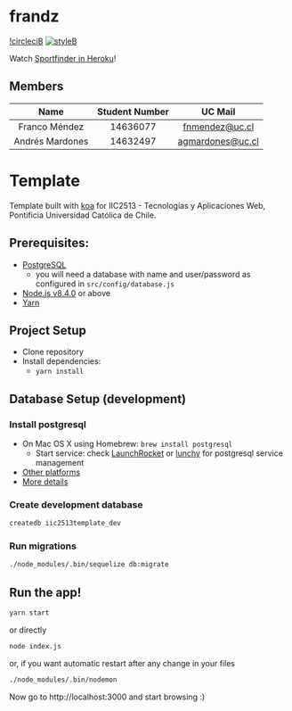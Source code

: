 # frandz

[!circleciB][circleciL]
[![styleB]][styleL]

Watch [Sportfinder in Heroku](https://sportfinder-app.herokuapp.com/)!

## Members

| Name | Student Number | UC Mail |
| :-: | :-: | :-: |
| Franco Méndez | 14636077 | fnmendez@uc.cl |
| Andrés Mardones | 14632497 | agmardones@uc.cl |

# Template

Template built with [koa](http://koajs.com/) for IIC2513 - Tecnologías y Aplicaciones Web, Pontificia Universidad Católica de Chile.

## Prerequisites:
* [PostgreSQL](https://github.com/IIC2513-2017-2/syllabus/wiki/Getting-Started#postgresql)
  * you will need a database with name and user/password as configured in `src/config/database.js`
* [Node.js v8.4.0](https://github.com/IIC2513-2017-2/syllabus/wiki/Node.js) or above
* [Yarn](https://yarnpkg.com)

## Project Setup

* Clone repository
* Install dependencies:
  * `yarn install`

## Database Setup (development)

### Install postgresql
* On Mac OS X using Homebrew: `brew install postgresql`
  * Start service: check [LaunchRocket](https://github.com/jimbojsb/launchrocket) or [lunchy](https://www.moncefbelyamani.com/how-to-install-postgresql-on-a-mac-with-homebrew-and-lunchy/) for postgresql service management
* [Other platforms](https://www.postgresql.org/download/)
* [More details](https://github.com/IIC2513-2017-2/syllabus/wiki/Getting-Started#postgresql)

### Create development database

```sh
createdb iic2513template_dev
```

### Run migrations
```sh
./node_modules/.bin/sequelize db:migrate
```

## Run the app!

```sh
yarn start
```

or directly

```sh
node index.js
```

or, if you want automatic restart after any change in your files

```sh
./node_modules/.bin/nodemon
```

Now go to http://localhost:3000 and start browsing :)

<!-- Badges -->
[circleciL]:https://circleci.com/gh/IIC2513-2017-2/frandz
[circleciB]:https://circleci.com/gh/IIC2513-2017-2/frandz.svg?style=svg

[styleL]:https://github.com/prettier/prettier
[styleB]:https://img.shields.io/badge/code%20style-prettier-brightgreen.svg?style=flat
